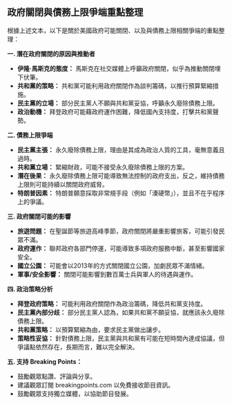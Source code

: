 ## 政府關閉與債務上限爭端重點整理

根據上述文本，以下是關於美國政府可能關閉、以及與債務上限相關爭端的重點整理：

**一. 潛在政府關閉的原因與推動者**

*   **伊隆·馬斯克的態度：** 馬斯克在社交媒體上呼籲政府關閉，似乎為推動關閉埋下伏筆。
*   **共和黨的策略：** 共和黨可能利用政府關閉作為談判籌碼，以推行預算緊縮措施。
*   **民主黨的立場：**  部分民主黨人不願與共和黨妥協，呼籲永久廢除債務上限。
*   **政治動機：** 拜登政府可能藉政府運作困難，降低國內支持度，打擊共和黨聲勢。

**二. 債務上限爭端**

*   **民主黨主張：** 永久廢除債務上限，理由是其成為政治人質的工具，毫無意義且過時。
*   **共和黨立場：**  緊縮財政，可能不接受永久廢除債務上限的方案。
*   **潛在後果：** 永久廢除債務上限可能導致無法控制的政府支出，反之，維持債務上限則可能持續以關閉政府威脅。
*   **特朗普因素：** 特朗普願意採取非常規手段（例如「湊硬幣」），並且不在乎程序上的爭議。

**三. 政府關閉可能的影響**

*   **旅遊問題：** 在聖誕節等旅遊高峰季節，政府關閉將嚴重影響旅客，可能引發民眾不滿。
*   **政府運作：** 聯邦政府各部門停運，可能導致多項政府服務中斷，甚至影響國家安全。
*   **國立公園：** 可能會以2013年的方式關閉國立公園，加劇民眾不滿情緒。
*   **軍事/安全影響：** 關閉可能影響到數百萬士兵與軍人的待遇與運作。

**四. 政治策略分析**

*   **拜登政府策略：** 可能利用政府關閉作為政治籌碼，降低共和黨支持度。
*   **民主黨內部分歧：**  部分民主黨人認為，如果共和黨不願妥協，就應該永久廢除債務上限。
*   **共和黨策略：** 以預算緊縮為由，要求民主黨做出讓步。
*   **策略性妥協：** 針對債務上限，民主黨與共和黨有可能在短時間內達成協議，但爭議點依然存在，長期而言，難以完全解決。

**五. 支持 Breaking Points：**

*   鼓勵觀眾點讚、評論與分享。
*   建議觀眾訂閱 breakingpoints.com 以免費接收節目資訊。
*   鼓勵觀眾支持獨立媒體，以協助節目發展。